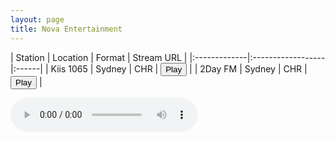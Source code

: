 ```yaml
---
layout: page
title: Nova Entertainment
---
```


<script src="https://cdn.jsdelivr.net/npm/hls.js@latest"></script> <!-- Include the HLS.js library -->

| Station | Location | Format | Stream URL |
|:-------------|:------------------|:------|
| Kiis 1065 | Sydney | CHR | <button id="playButton">Play</button><script>var audioSrc;function updateGlobalVariable() {audioSrc = 'https://playerservices.streamtheworld.com/api/livestream-redirect/ARN_KIIS1065_SC'}</script> |
| 2Day FM | Sydney | CHR | <button id="playButton">Play</button><script>var audioSrc;function updateGlobalVariable() {audioSrc = 'https://wz2liw.scahw.com.au/live/2day_128.stream/playlist.m3u8'}</script> |





<audio id="2classicrock" controls></audio>

<script>
  var audio = document.getElementById('2classicrock');
  var url = audioSrc()
  var hls = new Hls();
  // Initialize more audio variables as needed
    playButton.addEventListener('click', function() {

  if (audio.canPlayType('application/vnd.apple.mpegurl') || (typeof window.Hls === 'undefined')) {
    audio.src = url;

  } else {

      hls.attachMedia(audio);

      //hls.stopLoad();
      //hls.attachMedia(audio);
      hls.loadSource(url); // Provide the path to your .m3u8 file
      audio.play();
    ;
  }})
</script>
